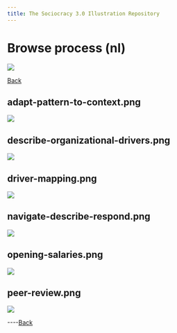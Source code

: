 ```yaml
---
title: The Sociocracy 3.0 Illustration Repository
---
```


# Browse process (nl)

![](/img/nl-48px.png)

[Back](index-nl.html)

## adapt-pattern-to-context.png

[![](/img/nl/process/adapt-pattern-to-context.png)](/img/nl/process/adapt-pattern-to-context.png)

## describe-organizational-drivers.png

[![](/img/nl/process/describe-organizational-drivers.png)](/img/nl/process/describe-organizational-drivers.png)

## driver-mapping.png

[![](/img/nl/process/driver-mapping.png)](/img/nl/process/driver-mapping.png)

## navigate-describe-respond.png

[![](/img/nl/process/navigate-describe-respond.png)](/img/nl/process/navigate-describe-respond.png)

## opening-salaries.png

[![](/img/nl/process/opening-salaries.png)](/img/nl/process/opening-salaries.png)

## peer-review.png

[![](/img/nl/process/peer-review.png)](/img/nl/process/peer-review.png)

----[Back](index-nl.html)
